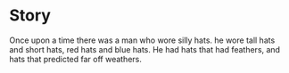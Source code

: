 # Story
Once upon a time
there was a man who wore silly hats.
he wore tall hats and short hats,
red hats and blue hats.
He had hats that had feathers,
and hats that predicted far off weathers.
